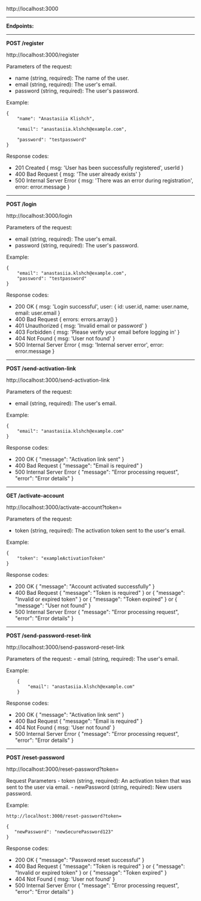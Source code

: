 http://localhost:3000

---

**Endpoints:**

---

**POST /register**

http://localhost:3000/register

Parameters of the request:
  -	name (string, required): The name of the user.
  -	email (string, required): The user's email.
  -	password (string, required): The user's password.

Example:

    {
        "name": "Anastasiia Klishch",
				
        "email": "anastasiia.klshch@example.com",
				
        "password": "testpassword"
    }

Response codes:
   - 201 Created  { msg: 'User has been successfully registered', userId }
   - 400 Bad Request   { msg: 'The user already exists' }
   - 500 Internal Server Error  { msg: 'There was an error during registration', error: error.message }

---

**POST /login**

http://localhost:3000/login

Parameters of the request:
   - email (string, required): The user's email.
   - password (string, required): The user's password.

Example:

    {
        "email": "anastasiia.klshch@example.com",
        "password": "testpassword"
    }

Response codes:
   - 200 OK   { msg: 'Login successful', user: { id: user.id, name: user.name, email: user.email }
   - 400 Bad Request   { errors: errors.array() }
   - 401 Unauthorized   { msg: 'Invalid email or password' }
   - 403 Forbidden   { msg: 'Please verify your email before logging in' }
   - 404 Not Found   { msg: 'User not found' }
   - 500 Internal Server Error   { msg: 'Internal server error', error: error.message }

---

**POST /send-activation-link**

http://localhost:3000/send-activation-link

Parameters of the request:
   - email (string, required): The user's email.

Example:

    {
        "email": "anastasiia.klshch@example.com"
    }

Response codes:
   - 200 OK   { "message": "Activation link sent" }
   - 400 Bad Request   { "message": "Email is required" }
   - 500 Internal Server Error   { "message": "Error processing request", "error": "Error details" }

---

**GET /activate-account**

http://localhost:3000/activate-account?token=

Parameters of the request:
   - token (string, required): The activation token sent to the user's email.

Example:

    {
        "token": "exampleActivationToken"
    }

Response codes:
   - 200 OK   { "message": "Account activated successfully" }
   - 400 Bad Request   { "message": "Token is required" }   or   { "message": "Invalid or expired token" }   or   { "message": "Token expired" }   or   { "message": "User not found" }
   - 500 Internal Server Error   { "message": "Error processing request", "error": "Error details" }

---

**POST /send-password-reset-link**

http://localhost:3000/send-password-reset-link

Parameters of the request:
	-	email (string, required): The user's email.


Example:

		{
		    "email": "anastasiia.klshch@example.com"
		}


Response codes:
   - 200 OK   { "message": "Activation link sent" }
   - 400 Bad Request   { "message": "Email is required" }
   - 404 Not Found { msg: 'User not found' }
   - 500 Internal Server Error   { "message": "Error processing request", "error": "Error details" }

---

**POST /reset-password**

http://localhost:3000/reset-password?token=

Request Parameters
	-	token (string, required): An activation token that was sent to the user via email.
	-	newPassword (string, required): New users password.

 Example:

 	http://localhost:3000/reset-password?token=
	 
	{
 	   "newPassword": "newSecurePassword123"
	}
 
 Response codes:
   - 200 OK   { "message": "Password reset successful" }
   - 400 Bad Request   { "message": "Token is required" }   or   { "message": "Invalid or expired token" }   or   { "message": "Token expired" }
   - 404 Not Found { msg: 'User not found' }
   - 500 Internal Server Error   { "message": "Error processing request", "error": "Error details" }
